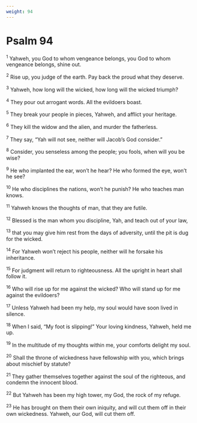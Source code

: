 ```yaml
---
weight: 94
---
```


# Psalm 94

<sup>1</sup> Yahweh, you God to whom vengeance belongs, you God to whom vengeance belongs, shine out. 

<sup>2</sup> Rise up, you judge of the earth. Pay back the proud what they deserve. 

<sup>3</sup> Yahweh, how long will the wicked, how long will the wicked triumph? 

<sup>4</sup> They pour out arrogant words. All the evildoers boast. 

<sup>5</sup> They break your people in pieces, Yahweh, and afflict your heritage. 

<sup>6</sup> They kill the widow and the alien, and murder the fatherless. 

<sup>7</sup> They say, “Yah will not see, neither will Jacob’s God consider.” 

<sup>8</sup> Consider, you senseless among the people; you fools, when will you be wise? 

<sup>9</sup> He who implanted the ear, won’t he hear? He who formed the eye, won’t he see? 

<sup>10</sup> He who disciplines the nations, won’t he punish? He who teaches man knows. 

<sup>11</sup> Yahweh knows the thoughts of man, that they are futile. 

<sup>12</sup> Blessed is the man whom you discipline, Yah, and teach out of your law, 

<sup>13</sup> that you may give him rest from the days of adversity, until the pit is dug for the wicked. 

<sup>14</sup> For Yahweh won’t reject his people, neither will he forsake his inheritance. 

<sup>15</sup> For judgment will return to righteousness. All the upright in heart shall follow it. 

<sup>16</sup> Who will rise up for me against the wicked? Who will stand up for me against the evildoers? 

<sup>17</sup> Unless Yahweh had been my help, my soul would have soon lived in silence. 

<sup>18</sup> When I said, “My foot is slipping!” Your loving kindness, Yahweh, held me up. 

<sup>19</sup> In the multitude of my thoughts within me, your comforts delight my soul. 

<sup>20</sup> Shall the throne of wickedness have fellowship with you, which brings about mischief by statute? 

<sup>21</sup> They gather themselves together against the soul of the righteous, and condemn the innocent blood. 

<sup>22</sup> But Yahweh has been my high tower, my God, the rock of my refuge. 

<sup>23</sup> He has brought on them their own iniquity, and will cut them off in their own wickedness. Yahweh, our God, will cut them off. 


